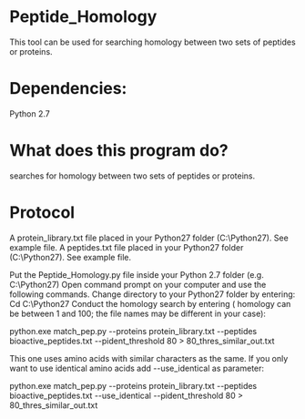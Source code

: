 # Peptide_Homology

This tool can be used for searching homology between two sets of peptides or proteins.

# Dependencies:

Python 2.7

# What does this program do?
searches for homology between two sets of peptides or proteins.

# Protocol
A protein_library.txt file placed in your Python27 folder (C:\Python27). See example file.
A peptides.txt file placed in your Python27 folder (C:\Python27). See example file.

Put the Peptide_Homology.py file inside your Python 2.7 folder (e.g. C:\Python27)
Open command prompt on your computer and use the following commands.
Change directory to your Python27 folder by entering:
Cd C:\Python27
Conduct the homology search by entering ( homology can be between 1 and 100; the file names may be different in your case):

python.exe match_pep.py --proteins protein_library.txt --peptides bioactive_peptides.txt --pident_threshold 80 > 80_thres_similar_out.txt

This one uses amino acids with similar characters as the same. If you only want to use identical amino acids add --use_identical as parameter:

python.exe match_pep.py --proteins protein_library.txt --peptides bioactive_peptides.txt --use_identical --pident_threshold 80 > 80_thres_similar_out.txt

